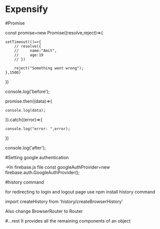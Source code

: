 # Expensify

#Promise

const promise=new Promise((resolve,reject)=>{

    setTimeout(()=>{
        // resolve({
        //     name:"Amit",
        //     age:19
        // })

        reject("Something went wrong");
    },1500)
    
})

console.log('before');


promise.then((data)=>{

    console.log(data);
    
}).catch((error)=>{

    console.log("error: ",error);
    
})

console.log('after');


#Setting google authentication

->In firebase.js file
 const googleAuthProvider=new firebase.auth.GoogleAuthProvider();

 #history command

 for redirecting to login and logout page use npm install history command

 import createHistory from 'history/createBrowserHistory'

 Also change BrowserRouter to Router

 #...rest
 It provides all the remaining components of an object